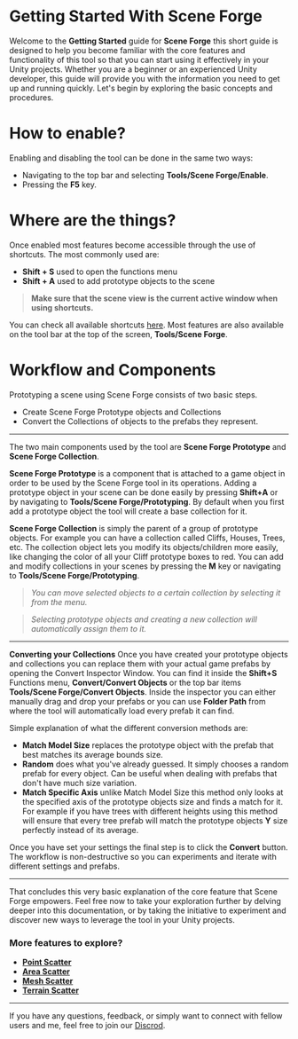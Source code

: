 ﻿
# Getting Started With Scene Forge

Welcome to the **Getting Started** guide for **Scene Forge** this short guide is designed to help you become familiar with the core features and functionality of this tool so that you can start using it effectively in your Unity projects. Whether you are a beginner or an experienced Unity developer, this guide will provide you with the information you need to get up and running quickly. Let's begin by exploring the basic concepts and procedures.


# How to enable?

Enabling and disabling the tool can be done in the same two ways:

- Navigating to the top bar and selecting **Tools/Scene Forge/Enable**.
-  Pressing the **F5** key.


# Where are the things?

Once enabled most features become accessible through the use of shortcuts.
The most commonly used are:
- **Shift + S** used to open the functions menu
- **Shift + A** used to add prototype objects to the scene

>**Make sure that the scene view is the current active window when using shortcuts.**

 You can check all available shortcuts [here](https://scene-forge.readthedocs.io/en/latest/19_Shortcuts/). 
Most features are also available on the tool bar at the top of the screen, **Tools/Scene Forge**.

# Workflow and Components

Prototyping a scene using Scene Forge consists of two basic steps.

- Create Scene Forge Prototype objects and Collections
- Convert the Collections of objects to the prefabs they represent.

---

The two main components used by the tool are **Scene Forge Prototype** and **Scene Forge Collection**.

**Scene Forge Prototype** is a component that is attached to a game object in order to be used by the Scene Forge tool in its operations. Adding a prototype object in your scene can be done easily by pressing **Shift+A** or by navigating to **Tools/Scene Forge/Prototyping**. 
By default when you first add a prototype object the tool will create a base collection for it.

**Scene Forge Collection** is simply the parent of a group of prototype objects. For example you can have a collection called Cliffs, Houses, Trees, etc. The collection object lets you modify its objects/children more easily, like changing the color of all your Cliff prototype boxes to red.
You can add and modify collections in your scenes by pressing the **M** key or navigating to **Tools/Scene Forge/Prototyping**. 

>*You can move selected objects to a certain collection by selecting it from the menu.* 

>*Selecting prototype objects and creating a new collection will automatically assign them to it.*

---

**Converting your Collections**
Once you have created your prototype objects and collections you can replace them with your actual game prefabs by opening the Convert Inspector Window. You can find it inside the **Shift+S** Functions menu, **Convert/Convert Objects** or the top bar items **Tools/Scene Forge/Convert Objects**.
Inside the inspector you can either manually drag and drop your prefabs or you can use **Folder Path** from where the tool will automatically load every prefab it can find. 

Simple explanation of what the different conversion methods are:

- **Match Model Size** replaces the prototype object with the prefab that best matches its average bounds size.
-  **Random** does what you've already guessed. It simply chooses a random prefab for every object. Can be useful when dealing with prefabs that don't have much size variation.
-  **Match Specific Axis** unlike Match Model Size this method only looks at the specified axis of the prototype objects size and finds a match for it. For example if you have trees with different heights using this method will ensure that every tree prefab will match the prototype objects **Y** size perfectly instead of its average.

Once you have set your settings the final step is to click the **Convert** button. The workflow is non-destructive so you can experiments and iterate with different settings and prefabs. 

---
That concludes this very basic explanation of the core feature that Scene Forge empowers. Feel free now to take your exploration further by delving deeper into this documentation, or by taking the initiative to experiment and discover new ways to leverage the tool in your Unity projects. 


### More features to explore?
- **[Point Scatter](https://scene-forge.readthedocs.io/en/latest/15_Point_Scatter/)**
- **[Area Scatter](https://scene-forge.readthedocs.io/en/latest/16_Area_Scatter/)**
- **[Mesh Scatter](https://scene-forge.readthedocs.io/en/latest/17_Mesh_Scatter/)**
- **[Terrain Scatter](https://scene-forge.readthedocs.io/en/latest/22_Terrain_Scatter/)**

---
If you have any questions, feedback, or simply want to connect with fellow users and me, feel free to join our [Discrod](https://discord.gg/9rUWFx9vxh).
